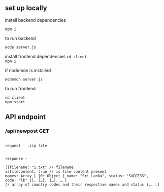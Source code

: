 ## set up locally

install backend  dependencies 

` npm i  `


to run backend 

` node server.js  `

install frontend  dependencies 
`cd client` <br>
` npm i  `


if nodemon is installed

` nodemon server.js  `

to run frontend

`cd client`
<br>
`npm start`


## API endpoint

### /api/newpost GET

```

request - .zip file


response -

[{filename: "1.txt" // filename
isfilecontent: true // is file content present
names: Array [ {0: Object { name: "Sri Lanka", status: "SUCCESS", code: "lk" }}, {…}, {…}, … ] 
// array of country codes and their respective names and status },...]

```
